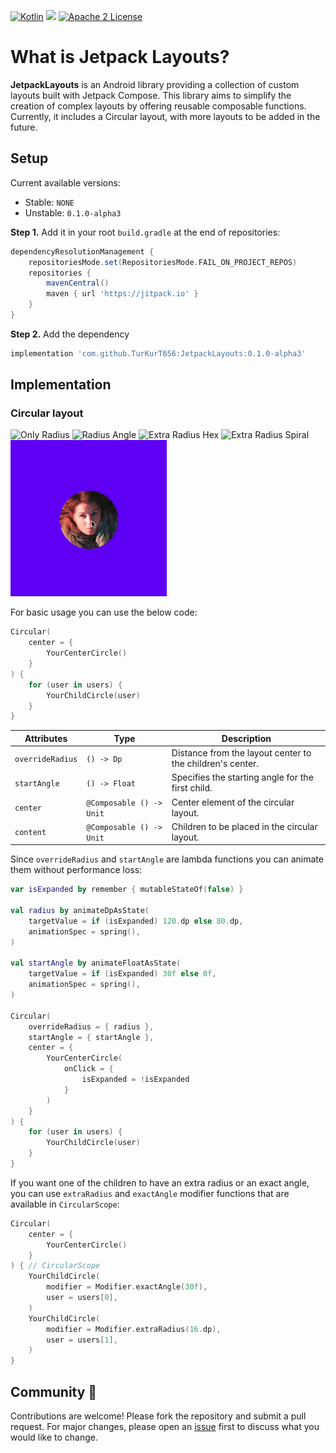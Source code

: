 [![Kotlin](https://img.shields.io/badge/Kotlin-2.0.0-blue.svg?style=flat&logo=kotlin)](https://kotlinlang.org)
[![](https://jitpack.io/v/TurKurT656/JetpackLayouts.svg)](https://jitpack.io/#TurKurT656/JetpackLayouts)
[![Apache 2 License](https://img.shields.io/github/license/InsertKoinIO/koin)](https://github.com/InsertKoinIO/koin/blob/main/LICENSE.txt)

# What is Jetpack Layouts?

**JetpackLayouts** is an Android library providing a collection of custom layouts built with Jetpack Compose. This library aims to simplify the creation of complex layouts by offering reusable composable functions. Currently, it includes a Circular layout, with more layouts to be added in the future.

## Setup

Current available versions:
- Stable: `NONE`
- Unstable: `0.1.0-alpha3`

**Step 1.** Add it in your root `build.gradle` at the end of repositories:
```gradle
dependencyResolutionManagement {
    repositoriesMode.set(RepositoriesMode.FAIL_ON_PROJECT_REPOS)
    repositories {
        mavenCentral()
        maven { url 'https://jitpack.io' }
    }
}
```
**Step 2.** Add the dependency
```gradle
implementation 'com.github.TurKurT656:JetpackLayouts:0.1.0-alpha3'
```

## Implementation

### Circular layout

<!--suppress CheckImageSize -->
<img src="/res/or.gif" width="250" height="250" alt="Only Radius"/>
<img src="/res/ra.gif" width="250" height="250" alt="Radius Angle"/>
<img src="/res/hex.gif" width="250" height="250" alt="Extra Radius Hex"/>
<img src="/res/spiral.gif" width="250" height="250" alt="Extra Radius Spiral"/>
<img src="/res/fab.gif" width="250" height="250" alt="Exact Angle"/>

For basic usage you can use the below code:

```kotlin
Circular(
    center = {
        YourCenterCircle()
    }
) {
    for (user in users) {
        YourChildCircle(user)
    }
}
```

| Attributes     | Type                     | Description                                                   |
|----------------|--------------------------|---------------------------------------------------------------|
| `overrideRadius` | `() -> Dp`               | Distance from the layout center to the children's center.     |
| `startAngle`     | `() -> Float`            | Specifies the starting angle for the first child.             |
| `center`         | `@Composable () -> Unit` | Center element of the circular layout.                        |
| `content`        | `@Composable () -> Unit` | Children to be placed in the circular layout.                 |

Since `overrideRadius` and `startAngle` are lambda functions you can animate them without performance loss:

```kotlin
var isExpanded by remember { mutableStateOf(false) }

val radius by animateDpAsState(
    targetValue = if (isExpanded) 120.dp else 80.dp,
    animationSpec = spring(),
)

val startAngle by animateFloatAsState(
    targetValue = if (isExpanded) 30f else 0f,
    animationSpec = spring(),
)

Circular(
    overrideRadius = { radius },
    startAngle = { startAngle },
    center = {
        YourCenterCircle(
            onClick = {
                isExpanded = !isExpanded
            }
        )
    }
) {
    for (user in users) {
        YourChildCircle(user)
    }
}
```

If you want one of the children to have an extra radius or an exact angle, you can use 
`extraRadius` and `exactAngle` modifier functions that are available in `CircularScope`:

```kotlin
Circular(
    center = {
        YourCenterCircle()
    }
) { // CircularScope
    YourChildCircle(
        modifier = Modifier.exactAngle(30f),
        user = users[0],
    )
    YourChildCircle(
        modifier = Modifier.extraRadius(16.dp),
        user = users[1],
    )
}
```

## Community 💬
Contributions are welcome! Please fork the repository and submit a pull request. For major changes, please open an [issue](https://github.com/TurKurT656/JetpackLayouts/issues) first to discuss what you would like to change.